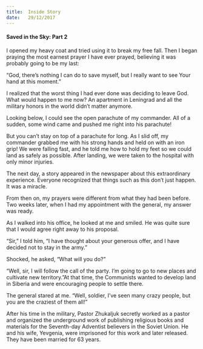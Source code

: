 ```yaml
---
title:  Inside Story
date:   29/12/2017
---
```


#### Saved in the Sky: Part 2

I opened my heavy coat and tried using it to break my free fall. Then I began praying the most earnest prayer I have ever prayed, believing it was probably going to be my last:

“God, there’s nothing I can do to save myself, but I really want to see Your hand at this moment.”

I realized that the worst thing I had ever done was deciding to leave God. What would happen to me now? An apartment in Leningrad and all the military honors in the world didn’t matter anymore.

Looking below, I could see the open parachute of my commander. All of a sudden, some wind came and pushed me right into his parachute!

But you can’t stay on top of a parachute for long. As I slid off, my commander grabbed me with his strong hands and held on with an iron grip! We were falling fast, and he told me how to hold my feet so we could land as safely as possible. After landing, we were taken to the hospital with only minor injuries.

The next day, a story appeared in the newspaper about this extraordinary experience. Everyone recognized that things such as this don’t just happen. It was a miracle.

From then on, my prayers were different from what they had been before. Two weeks later, when I had my appointment with the general, my answer was ready.

As I walked into his office, he looked at me and smiled. He was quite sure that I would agree right away to his proposal.

“Sir,” I told him, “I have thought about your generous offer, and I have decided not to stay in the army.”

Shocked, he asked, “What will you do?”

“Well, sir, I will follow the call of the party. I’m going to go to new places and cultivate new territory.”At that time, the Communists wanted to develop land in Siberia and were encouraging people to settle there.

The general stared at me. “Well, soldier, I’ve seen many crazy people, but you are the craziest of them all!”

After his time in the military, Pastor Zhukaljuk secretly worked as a pastor and organized the underground work of publishing religious books and materials for the Seventh-day Adventist believers in the Soviet Union. He and his wife, Yevgenia, were imprisoned for this work and later released. They have been married for 63 years.